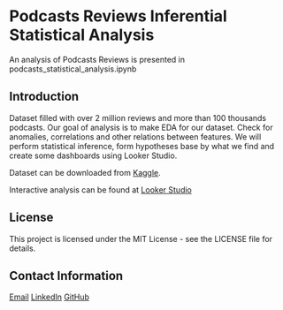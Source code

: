 # Podcasts Reviews Inferential Statistical Analysis

An analysis of Podcasts Reviews is presented in podcasts_statistical_analysis.ipynb

## Introduction
Dataset filled with over 2 million reviews and more than 100 thousands 
podcasts. Our goal of analysis is to make EDA for our dataset. Check for 
anomalies, correlations and other relations between features. We will perform 
statistical inference, form hypotheses base by what we find and create some 
dashboards using Looker Studio.


Dataset can be downloaded from 
[Kaggle](https://www.kaggle.com/datasets/thoughtvector/podcastreviews/versions/28?resource=download).

Interactive analysis can be found at [Looker Studio](https://lookerstudio.google.com/reporting/02d2a125-ddbd-4790-b97c-6e9238ab647f)



## License
This project is licensed under the MIT License - see the LICENSE file for details.

## Contact Information
[Email](ricardas.poskrebysev@gmail.com)
[LinkedIn](https://www.linkedin.com/in/ri%C4%8Dardas-poskreby%C5%A1evas-665207206/)
[GitHub](https://github.com/Riciokzz)
